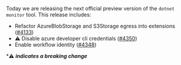Today we are releasing the next official preview version of the `dotnet monitor` tool. This release includes:

- Refactor AzureBlobStorage and S3Storage egress into extensions ([#4133](https://github.com/dotnet/dotnet-monitor/pull/4133))
- ⚠️ Disable azure developer cli credentials ([#4350](https://github.com/dotnet/dotnet-monitor/pull/4350))
- Enable workflow identity ([#4348](https://github.com/dotnet/dotnet-monitor/pull/4348))

\*⚠️ **_indicates a breaking change_**